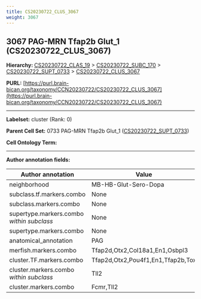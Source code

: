 ```yaml
---
title: CS20230722_CLUS_3067
weight: 3067
---
```

## 3067 PAG-MRN Tfap2b Glut_1 (CS20230722_CLUS_3067)
<b>Hierarchy: </b>
[CS20230722_CLAS_19](../CS20230722_CLAS_19) >
[CS20230722_SUBC_170](../CS20230722_SUBC_170) >
[CS20230722_SUPT_0733](../CS20230722_SUPT_0733) >
[CS20230722_CLUS_3067](../CS20230722_CLUS_3067)

**PURL:** [https://purl.brain-bican.org/taxonomy/CCN20230722/CS20230722_CLUS_3067](https://purl.brain-bican.org/taxonomy/CCN20230722/CS20230722_CLUS_3067)

---


**Labelset:** cluster (Rank: 0)

**Parent Cell Set:** 0733 PAG-MRN Tfap2b Glut_1 ([CS20230722_SUPT_0733](../CS20230722_SUPT_0733))



**Cell Ontology Term:** 

[MARKER GENES.]: #


---

[TRANSFERRED ANNOTATIONS.]: #


[AUTHOR ANNOTATION FIELDS.]: #


**Author annotation fields:**

| Author annotation | Value |
|-------------------|-------|
|neighborhood|MB-HB-Glut-Sero-Dopa|
|subclass.tf.markers.combo|None|
|subclass.markers.combo|None|
|supertype.markers.combo _within subclass_|None|
|supertype.markers.combo|None|
|anatomical_annotation|PAG|
|merfish.markers.combo|Tfap2d,Otx2,Col18a1,En1,Osbpl3|
|cluster.TF.markers.combo|Tfap2d,Otx2,Pou4f1,En1,Tfap2b,Tox|
|cluster.markers.combo _within subclass_|Tll2|
|cluster.markers.combo|Fcmr,Tll2|
